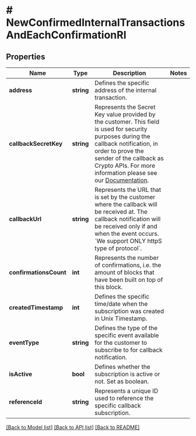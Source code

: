 # # NewConfirmedInternalTransactionsAndEachConfirmationRI

## Properties

Name | Type | Description | Notes
------------ | ------------- | ------------- | -------------
**address** | **string** | Defines the specific address of the internal transaction. |
**callbackSecretKey** | **string** | Represents the Secret Key value provided by the customer. This field is used for security purposes during the callback notification, in order to prove the sender of the callback as Crypto APIs. For more information please see our [Documentation](https://project-2a14af.doxify.ai/v-1.2021-03-20-111/RESTapis/general-information/callbacks#callback-security). |
**callbackUrl** | **string** | Represents the URL that is set by the customer where the callback will be received at. The callback notification will be received only if and when the event occurs. &#x60;We support ONLY httpS type of protocol&#x60;. |
**confirmationsCount** | **int** | Represents the number of confirmations, i.e. the amount of blocks that have been built on top of this block. |
**createdTimestamp** | **int** | Defines the specific time/date when the subscription was created in Unix Timestamp. |
**eventType** | **string** | Defines the type of the specific event available for the customer to subscribe to for callback notification. |
**isActive** | **bool** | Defines whether the subscription is active or not. Set as boolean. |
**referenceId** | **string** | Represents a unique ID used to reference the specific callback subscription. |

[[Back to Model list]](../../README.md#models) [[Back to API list]](../../README.md#endpoints) [[Back to README]](../../README.md)
